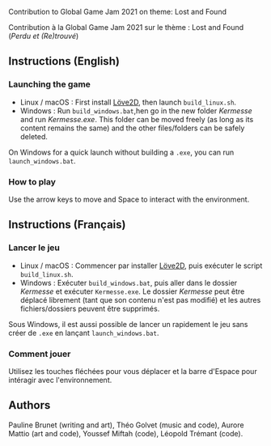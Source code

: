 Contribution to Global Game Jam 2021 on theme: Lost and Found

Contribution à la Global Game Jam 2021 sur le thème : Lost and Found 
(*Perdu et (Re)trouvé*)

## Instructions (English)

### Launching the game
- Linux / macOS : First install [Löve2D](https://love2d.org/), then
  launch `build_linux.sh`.
- Windows : Run `build_windows.bat`,hen go in the new folder
  *Kermesse* and run *Kermesse.exe*. This folder can be moved freely (as
  long as its content remains the same) and the other files/folders can be
  safely deleted.

On Windows for a quick launch without building a `.exe`, you can run
`launch_windows.bat`.


### How to play
Use the arrow keys to move and Space to interact with the environment.

## Instructions (Français)

### Lancer le jeu
- Linux / macOS : Commencer par installer [Löve2D](https://love2d.org/), puis
  exécuter le script `build_linux.sh`.
- Windows : Exécuter `build_windows.bat`, puis aller dans le dossier
  *Kermesse* et exécuter `Kermesse.exe`. Le dossier *Kermesse* peut être
  déplacé librement (tant que son contenu n'est pas modifié) et les autres
  fichiers/dossiers peuvent être supprimés. 

Sous Windows, il est aussi possible de lancer un rapidement le jeu sans
créer de `.exe` en lançant `launch_windows.bat`. 


### Comment jouer
Utilisez les touches fléchées pour vous déplacer et la barre d'Espace pour
intéragir avec l'environnement.


## Authors
Pauline Brunet (writing and art), Théo Golvet (music and code),
Aurore Mattio (art and code), Youssef Miftah (code), Léopold Trémant (code).
